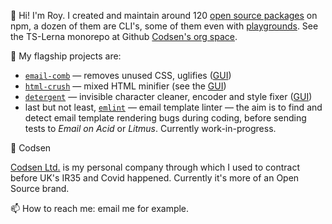 👋 Hi! I'm Roy. I created and maintain around 120 [open source packages](https://codsen.com/os) on npm, a dozen of them are CLI's, some of them even with [playgrounds](https://codsen.com/os/play). See the TS-Lerna monorepo at Github [Codsen's org space](https://github.com/codsen/codsen).

🔭 My flagship projects are:

- [`email-comb`](https://codsen.com/os/email-comb) — removes unused CSS, uglifies ([GUI](https://emailcomb.com))
- [`html-crush`](https://codsen.com/os/html-crush) — mixed HTML minifier (see the [GUI](https://htmlcrush.com))
- [`detergent`](https://codsen.com/os/detergent) — invisible character cleaner, encoder and style fixer ([GUI](https://detergent.io))
- last but not least, [`emlint`](https://codsen.com/os/emlint) — email template linter — the aim is to find and detect email template rendering bugs during coding, before sending tests to _Email on Acid_ or _Litmus_. Currently work-in-progress.

💼 Codsen

[Codsen Ltd.](https://codsen.com) is my personal company through which I used to contract before UK's IR35 and Covid happened. Currently it's more of an Open Source brand.

📫 How to reach me: email me for example.
